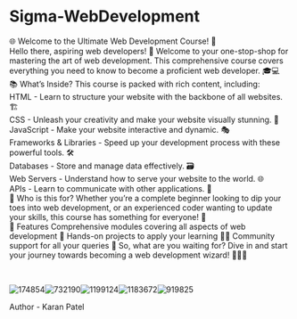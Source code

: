 # Sigma-WebDevelopment
🌐 Welcome to the Ultimate Web Development Course! 🚀<br>
Hello there, aspiring web developers! 👋 Welcome to your one-stop-shop for mastering the art of web development. This comprehensive course covers everything you need to know to become a proficient web developer. 🎓💻
<br>
📚 What’s Inside?
This course is packed with rich content, including:
<br>
HTML - Learn to structure your website with the backbone of all websites. 🏗️<br>
CSS - Unleash your creativity and make your website visually stunning. 🎨<br>
JavaScript - Make your website interactive and dynamic. 🎭<br>
Frameworks & Libraries - Speed up your development process with these powerful tools. 🛠️<br>
Databases - Store and manage data effectively. 🗃️<br>
Web Servers - Understand how to serve your website to the world. 🌐<br>
APIs - Learn to communicate with other applications. 📡<br>
🎯 Who is this for?
Whether you’re a complete beginner looking to dip your toes into web development, or an experienced coder wanting to update your skills, this course has something for everyone! 👥
<br>
🌟 Features
Comprehensive modules covering all aspects of web development 📖
Hands-on projects to apply your learning 🏋️‍♀️
Community support for all your queries 👥
So, what are you waiting for? Dive in and start your journey towards becoming a web development wizard! 🧙‍♂️🌟

<br>

![174854](https://github.com/karanop001018/Sigma-WebDevelopment/assets/96780293/47f6c34a-eb78-453e-b51f-46e59d9712d2)![732190](https://github.com/karanop001018/Sigma-WebDevelopment/assets/96780293/b85808ff-dd0a-448a-a5d3-a3e55a99c07e)![1199124](https://github.com/karanop001018/Sigma-WebDevelopment/assets/96780293/e7257e81-32cd-40e1-b653-7394251da809)![1183672](https://github.com/karanop001018/Sigma-WebDevelopment/assets/96780293/3a87a3da-4883-4de2-8d73-d7cdf5a8c90d)![919825](https://github.com/karanop001018/Sigma-WebDevelopment/assets/96780293/01656a2a-bfa9-40c0-ba8e-4152da247c86)

Author - Karan Patel







